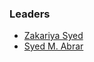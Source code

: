 ### Leaders
* [Zakariya Syed](mailto:zakariya.syed@owasp.org)
* [Syed M. Abrar](mailto:syed.abrar@owasp.org)
